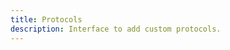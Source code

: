 ```yaml
---
title: Protocols
description: Interface to add custom protocols.
---
```


<script lang="ts">
  import Protocols from "./Protocols.svelte";
  import demoRaw from "./Protocols.svelte?raw";
  import CodeBlock from "../../CodeBlock.svelte";
</script>

<Protocols />

<CodeBlock content={demoRaw} />

